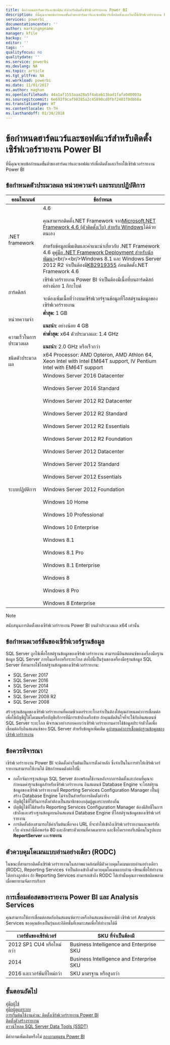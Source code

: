 ```yaml
---
title: ข้อกำหนดฮาร์ดแวร์และซอฟต์แวร์สำหรับติดตั้งเซิร์ฟเวอร์รายงาน Power BI
description: ที่นี่คุณจะพบข้อกำหนดขั้นต่ำของฮาร์ดแวร์และซอฟต์แวร์เพื่อติดตั้งและเรียกใช้เซิร์ฟเวอร์รายงาน Power BI
services: powerbi
documentationcenter: ''
author: markingmyname
manager: kfile
backup: ''
editor: ''
tags: ''
qualityfocus: no
qualitydate: ''
ms.service: powerbi
ms.devlang: NA
ms.topic: article
ms.tgt_pltfrm: NA
ms.workload: powerbi
ms.date: 11/01/2017
ms.author: maghan
ms.openlocfilehash: 44a1af1553aaa28a5f4abab13bad1fafa040003a
ms.sourcegitcommit: 6e693f9caf98385a2c45890cd0fbf2403f0dbb8a
ms.translationtype: HT
ms.contentlocale: th-TH
ms.lasthandoff: 01/30/2018
---
```

# <a name="hardware-and-software-requirements-for-installing-power-bi-report-server"></a>ข้อกำหนดฮาร์ดแวร์และซอฟต์แวร์สำหรับติดตั้งเซิร์ฟเวอร์รายงาน Power BI
ที่นี่คุณจะพบข้อกำหนดขั้นต่ำของฮาร์ดแวร์และซอฟต์แวร์เพื่อติดตั้งและเรียกใช้เซิร์ฟเวอร์รายงาน Power BI

## <a name="processor-memory-and-operating-system-requirements"></a>ข้อกำหนดตัวประมวลผล หน่วยความจำ และระบบปฏิบัติการ
| คอมโพเนนต์ | ข้อกำหนด |
| --- | --- |
| .NET framework |4.6<br><br>คุณสามารถติดตั้ง.NET Framework จาก[Microsoft.NET Framework 4.6 (ตัวติดตั้งเว็บ) สำหรับ Windows](http://support.microsoft.com/kb/3045560)ได้ด้วยตนเอง<br/><br/> สำหรับข้อมูลเพิ่มเติมและคำแนะนำเกี่ยวกับ .NET Framework 4.6 ดู[คู่มือ .NET Framework Deployment สำหรับนักพัฒนา](http://msdn.microsoft.com/library/ee942965\(v=vs.110\).aspx)<br/><br/>Windows 8.1 และ Windows Server 2012 R2 จำเป็นต้องมี[KB2919355](http://support.microsoft.com/kb/2919355) ก่อนติดตั้ง.NET Framework 4.6 |
| ฮาร์ดดิสก์ |เซิร์ฟเวอร์รายงาน Power BI จำเป็นต้องมีเนื้อที่บนฮาร์ดดิสก์อย่างน้อย 1 กิกะไบต์<br><br>จะต้องเพิ่มเนื้อที่ว่างบนเซิร์ฟเวอร์ฐานข้อมูลที่โฮสต์ฐานข้อมูลของเซิร์ฟเวอร์รายงาน |
| หน่วยความจำ |**ต่ำสุด:** 1 GB<br/><br/> **แนะนำ:** อย่างน้อย 4 GB |
| ความเร็วในการประมวลผล |**ค่าต่ำสุด:** x64 ตัวประมวลผล: 1.4 GHz<br/><br/> **แนะนำ:** 2.0 GHz หรือเร็วกว่า |
| ชนิดตัวประมวลผล |x64 Processor: AMD Opteron, AMD Athlon 64, Xeon Intel with Intel EM64T support, IV Pentium Intel with EM64T support |
| ระบบปฏิบัติการ |Windows Server 2016 Datacenter<br><br>Windows Server 2016 Standard<br><br>Windows Server 2012 R2 Datacenter<br><br>Windows Server 2012 R2 Standard<br><br>Windows Server 2012 R2 Essentials<br><br>Windows Server 2012 R2 Foundation<br><br>Windows Server 2012 Datacenter<br><br>Windows Server 2012 Standard<br><br>Windows Server 2012 Essentials<br><br>Windows Server 2012 Foundation<br><br>Windows 10 Home<br><br>Windows 10 Professional<br><br>Windows 10 Enterprise<br><br>Windows 8.1<br><br>Windows 8.1 Pro<br><br>Windows 8.1 Enterprise<br><br>Windows 8<br><br>Windows 8 Pro<br><br>Windows 8 Enterprise |

> [!NOTE]
> สนับสนุนการติดตั้งของเซิร์ฟเวอร์รายงาน Power BI บนตัวประมวลผล x64 เท่านั้น
> 
> 

## <a name="database-server-version-requirements"></a>ข้อกำหนดเวอร์ชันของเซิร์ฟเวอร์ฐานข้อมูล
SQL Server ถูกใช้เพื่อโฮสต์ฐานข้อมูลของเซิร์ฟเวอร์รายงาน สามารถมีอินสแตนซ์ของเครื่องมือฐานข้อมูล SQL Server ภายในเครื่องหรือระยะไกล ต่อไปนี้เป็นรุ่นของเครื่องมือฐานข้อมูล SQL Server ที่สามารถใช้โฮสต์ฐานข้อมูลของเซิร์ฟเวอร์รายงาน:

* SQL Server 2017
* SQL Server 2016
* SQL Server 2014
* SQL Server 2012
* SQL Server 2008 R2
* SQL Server 2008

สร้างฐานข้อมูลของเซิร์ฟเวอร์รายงานที่คอมพิวเตอร์ระยะไกลจำเป็นต้องให้คุณกำหนดค่าการเชื่อมต่อเพื่อใช้บัญชีผู้ใช้โดเมนหรือบัญชีบริการที่มีการเข้าถึงเครือข่าย ถ้าคุณตัดสินใจที่จะใช้กับอินสแตนซ์ SQL Server ระยะไกล พิจารณาอย่างรอบคอบว่าเซิร์ฟเวอร์รายงานควรใช้ข้อมูลประจำตัวใดเพื่อเชื่อมต่อกับอินสแตนซ์ของ SQL Server สำหรับข้อมูลเพิ่มเติม ดู[กำหนดค่าการเชื่อมต่อฐานข้อมูลของเซิร์ฟเวอร์รายงาน](https://docs.microsoft.com/sql/reporting-services/install-windows/configure-a-report-server-database-connection-ssrs-configuration-manager)

## <a name="considerations"></a>ข้อควรพิจารณา
เซิร์ฟเวอร์รายงาน Power BI จะติดตั้งค่าเริ่มต้นเป็นการตั้งค่าหลัก ซึ่งจำเป็นในการทำให้เซิร์ฟเวอร์รายงานสามารถใช้งานได้ มีข้อกำหนดดังต่อไปนี้:

* กลไกจัดการฐานข้อมูล SQL Server ต้องพร้อมใช้งานหลังจากการติดตั้งและก่อนที่คุณจะกำหนดค่าฐานข้อมูลสำหรับเซิร์ฟเวอร์รายงาน อินสแตนซ์ Database Engine จะโฮสต์ฐานข้อมูลของเซิร์ฟเวอร์รายงานที่ Reporting Services Configuration Manager เป็นผู้สร้าง Database Engine ไม่จำเป็นสำหรับการติดตั้งค่าจริง
* บัญชีผู้ใช้ที่ใช้รันการตั้งค่าต้องเป็นสมาชิกของกลุ่มผู้ดูแลระบบท้องถิ่น
* บัญชีผู้ใช้ที่ใช้สำหรับ Reporting Services Configuration Manager ต้องมีสิทธิ์ในการเข้าถึงและสร้างฐานข้อมูลบนอินสแตนซ์ Database Engine ที่โฮสต์ฐานข้อมูลของเซิร์ฟเวอร์รายงาน
* การติดตั้งต้องสามารถใช้ค่าเริ่มต้นเพื่อจอง URL ที่จะทำให้เข้าถึงเซิร์ฟเวอร์รายงานและพอร์ทัลเว็บ ค่าเหล่านี้คือพอร์ต 80 และอักขระตัวแทนที่คาดเดายาก และชื่อไดเรกทอรีเสมือนในรูปแบบ **ReportServer** และ**รายงาน**

## <a name="read-only-domain-controller-rodc"></a>ตัวควบคุมโดเมนแบบอ่านอย่างเดียว (RODC)
 ในขณะที่สามารถติดตั้งเซิร์ฟเวอร์รายงานในสภาพแวดล้อมที่มีตัวควบคุมโดเมนแบบอ่านอย่างเดียว (RODC), Reporting Services จำเป็นต้องเข้าถึงตัวควบคุมโดเมนแบบอ่าน-เขียนเพื่อให้ทำงานได้อย่างถูกต้อง ถ้า Reporting Services สามารถเข้าถึง RODC ได้เท่านั้นคุณอาจพบข้อผิดพลาดเมื่อพยายามจัดการบริการ

## <a name="power-bi-reports-and-analysis-services-live-connections"></a>การเชื่อมต่อสดของรายงาน Power BI และ Analysis Services
คุณสามารถใช้การเชื่อมต่อสดกับอินสแตนซ์ตารางหรืออินสแตนซ์หลายมิติ เซิร์ฟเวอร์ Analysis Services ของคุณต้องเป็นรุ่นและอิดิทชั่นที่เหมาะสมเพื่อให้ทำงานได้ดี

| **เวอร์ชันของเซิร์ฟเวอร์** | **SKU ที่จำเป็นต้องมี** |
| --- | --- |
| 2012 SP1 CU4 หรือใหม่กว่า |Business Intelligence and Enterprise SKU |
| 2014 |Business Intelligence and Enterprise SKU |
| 2016 และเวอร์ชันที่ใหม่กว่า |SKU มาตรฐาน หรือสูงกว่า |

## <a name="next-steps"></a>ขั้นตอนถัดไป
[คู่มือผู้ใช้](user-handbook-overview.md)  
[คู่มือผู้ดูแลระบบ](admin-handbook-overview.md)  
[การเริ่มต้นใช้งานด่วน: ติดตั้งเซิร์ฟเวอร์รายงาน Power BI](quickstart-install-report-server.md)  
[ติดตั้งตัวสร้างรายงาน](https://docs.microsoft.com/sql/reporting-services/install-windows/install-report-builder)  
[ดาวน์โหลด SQL Server Data Tools (SSDT)](http://go.microsoft.com/fwlink/?LinkID=616714)

มีคำถามเพิ่มเติมหรือไม่ [ลองถามชุมชน Power BI](https://community.powerbi.com/)

